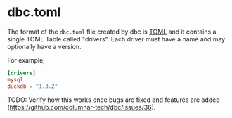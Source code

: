 <!-- Copyright (c) 2025 Columnar Technologies.  All rights reserved. -->

# dbc.toml

The format of the `dbc.toml` file created by dbc is [TOML](https://toml.io) and it contains a single TOML Table called "drivers".
Each driver must have a name and may optionally have a version.

For example,

```toml
[drivers]
mysql
duckdb = "1.3.2"
```

TODO: Verify how this works once bugs are fixed and features are added (https://github.com/columnar-tech/dbc/issues/36).
